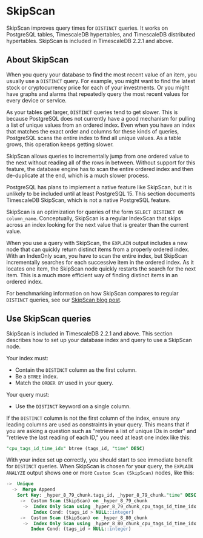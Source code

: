# SkipScan
SkipScan improves query times for `DISTINCT`
queries. It works on PostgreSQL tables, TimescaleDB hypertables, and
TimescaleDB distributed hypertables. SkipScan is included in TimescaleDB 2.2.1
and above.

## About SkipScan
When you query your database to find the most recent value of an item, you
usually use a `DISTINCT` query. For example, you might want to find the latest
stock or cryptocurrency price for each of your investments. Or you might have graphs
and alarms that repeatedly query the most recent values for every device or
service.

As your tables get larger, `DISTINCT` queries tend to get slower. This is
because PostgreSQL does not currently have a good mechanism for pulling a list
of unique values from an ordered index. Even when you have an index that matches
the exact order and columns for these kinds of queries, PostgreSQL scans the
entire index to find all unique values. As a table grows, this operation keeps
getting slower.

SkipScan allows queries to incrementally jump from one ordered value to the next
without reading all of the rows in between. Without support for this feature,
the database engine has to scan the entire ordered index and then de-duplicate
at the end, which is a much slower process.

<highlight type="note">
PostgreSQL has plans to implement a native feature like SkipScan, but it is
unlikely to be included until at least PostgreSQL&nbsp;15. This section
documents TimescaleDB SkipScan, which is not a native PostgreSQL feature.
</highlight>

SkipScan is an optimization for queries of the form `SELECT DISTINCT ON
column_name`. Conceptually, SkipScan is a regular IndexScan that skips across an
index looking for the next value that is greater than the current value.

When you use a query with SkipScan, the `EXPLAIN` output includes a new node
that can quickly return distinct items from a properly ordered index. With an
IndexOnly scan, you have to scan the entire index, but SkipScan incrementally
searches for each successive item in the ordered index. As it locates one item,
the SkipScan node quickly restarts the search for the next item. This is a much
more efficient way of finding distinct items in an ordered index.

For benchmarking information on how SkipScan compares to regular `DISTINCT`
queries, see our [SkipScan blog post][blog-skipscan].

## Use SkipScan queries
SkipScan is included in TimescaleDB 2.2.1 and above. This section describes how
to set up your database index and query to use a SkipScan node.

Your index must:
* Contain the `DISTINCT` column as the first column.
* Be a `BTREE` index.
* Match the `ORDER BY` used in your query.

Your query must:
* Use the `DISTINCT` keyword on a single column.

If the `DISTINCT` column is not the first column of the index, ensure any
leading columns are used as constraints in your query. This means that if you
are asking a question such as "retrieve a list of unique IDs in order" and
"retrieve the last reading of each ID," you need at least one index like this:
```sql
"cpu_tags_id_time_idx" btree (tags_id, "time" DESC)
```

With your index set up correctly, you should start to see immediate benefit for
`DISTINCT` queries. When SkipScan is chosen for your query, the `EXPLAIN
ANALYZE` output shows one or more `Custom Scan (SkipScan)` nodes, like this:

```sql
->  Unique
  ->  Merge Append
    Sort Key: _hyper_8_79_chunk.tags_id, _hyper_8_79_chunk."time" DESC
     ->  Custom Scan (SkipScan) on _hyper_8_79_chunk
      ->  Index Only Scan using _hyper_8_79_chunk_cpu_tags_id_time_idx on _hyper_8_79_chunk
          Index Cond: (tags_id > NULL::integer)
     ->  Custom Scan (SkipScan) on _hyper_8_80_chunk
      ->  Index Only Scan using _hyper_8_80_chunk_cpu_tags_id_time_idx on _hyper_8_80_chunk
         Index Cond: (tags_id > NULL::integer)
```


[blog-skipscan]: https://www.timescale.com/blog/how-we-made-distinct-queries-up-to-8000x-faster-on-postgresql/
